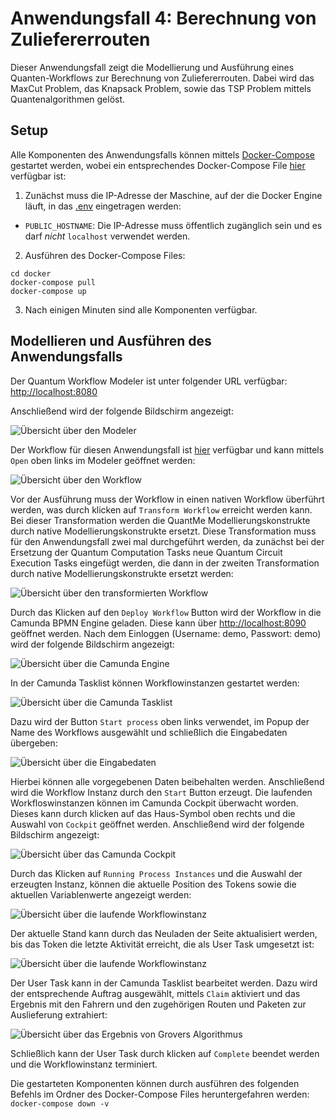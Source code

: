 # Anwendungsfall 4: Berechnung von Zuliefererrouten


Dieser Anwendungsfall zeigt die Modellierung und Ausführung eines Quanten-Workflows zur Berechnung von Zuliefererrouten.
Dabei wird das MaxCut Problem, das Knapsack Problem, sowie das TSP Problem mittels Quantenalgorithmen gelöst.

## Setup

Alle Komponenten des Anwendungsfalls können mittels [Docker-Compose](https://docs.docker.com/compose/) gestartet werden, wobei ein entsprechendes Docker-Compose File [hier](./docker/docker-compose.yml) verfügbar ist:

1. Zunächst muss die IP-Adresse der Maschine, auf der die Docker Engine läuft, in das [.env](./docker/.env) eingetragen werden:
  * ``PUBLIC_HOSTNAME``: Die IP-Adresse muss öffentlich zugänglich sein und es darf *nicht* ``localhost`` verwendet werden.

2. Ausführen des Docker-Compose Files:
```
cd docker
docker-compose pull
docker-compose up
```
3. Nach einigen Minuten sind alle Komponenten verfügbar.

## Modellieren und Ausführen des Anwendungsfalls

Der Quantum Workflow Modeler ist unter folgender URL verfügbar: [http://localhost:8080](http://localhost:8080)

Anschließend wird der folgende Bildschirm angezeigt:

![Übersicht über den Modeler](./docs/modeler-overview.jpg)

Der Workflow für diesen Anwendungsfall ist [hier](./workflow/routeplaning_workflow.bpmn) verfügbar und kann mittels ``Open`` oben links im Modeler geöffnet werden:

![Übersicht über den Workflow](./docs/workflow-overview.jpg)

Vor der Ausführung muss der Workflow in einen nativen Workflow überführt werden, was durch klicken auf ``Transform Workflow`` erreicht werden kann.
Bei dieser Transformation werden die QuantMe Modellierungskonstrukte durch native Modellierungskonstrukte ersetzt.
Diese Transformation muss für den Anwendungsfall zwei mal durchgeführt werden, da zunächst bei der Ersetzung der Quantum Computation Tasks neue Quantum Circuit Execution Tasks eingefügt werden, die dann in der zweiten Transformation durch native Modellierungskonstrukte ersetzt werden:

![Übersicht über den transformierten Workflow](./docs/workflow-transformed.jpg)

Durch das Klicken auf den ``Deploy Workflow`` Button wird der Workflow in die Camunda BPMN Engine geladen.
Diese kann über [http://localhost:8090](http://localhost:8090) geöffnet werden.
Nach dem Einloggen (Username: demo, Passwort: demo) wird der folgende Bildschirm angezeigt:

![Übersicht über die Camunda Engine](./docs/camunda-overview.jpg)

In der Camunda Tasklist können Workflowinstanzen gestartet werden:

![Übersicht über die Camunda Tasklist](./docs/camunda-tasklist.jpg)

Dazu wird der Button ``Start process`` oben links verwendet, im Popup der Name des Workflows ausgewählt und schließlich die Eingabedaten übergeben:

![Übersicht über die Eingabedaten](./docs/tasklist-input.jpg)

Hierbei können alle vorgegebenen Daten beibehalten werden.
Anschließend wird die Workflow Instanz durch den ``Start`` Button erzeugt.
Die laufenden Workfloswinstanzen können im Camunda Cockpit überwacht worden.
Dieses kann durch klicken auf das Haus-Symbol oben rechts und die Auswahl von ``Cockpit`` geöffnet werden.
Anschließend wird der folgende Bildschirm angezeigt:

![Übersicht über das Camunda Cockpit](./docs/cockpit-overview.jpg)

Durch das Klicken auf ``Running Process Instances`` und die Auswahl der erzeugten Instanz, können die aktuelle Position des Tokens sowie die aktuellen Variablenwerte angezeigt werden:

![Übersicht über die laufende Workflowinstanz](./docs/cockpit-instance.jpg)

Der aktuelle Stand kann durch das Neuladen der Seite aktualisiert werden, bis das Token die letzte Aktivität erreicht, die als User Task umgesetzt ist:

![Übersicht über die laufende Workflowinstanz](./docs/final-task.jpg)

Der User Task kann in der Camunda Tasklist bearbeitet werden.
Dazu wird der entsprechende Auftrag ausgewählt, mittels ``Claim`` aktiviert und das Ergebnis mit den Fahrern und den zugehörigen Routen und Paketen zur Auslieferung extrahiert:

![Übersicht über das Ergebnis von Grovers Algorithmus](./docs/tasklist-result.jpg)

Schließlich kann der User Task durch klicken auf ``Complete`` beendet werden und die Workflowinstanz terminiert.

Die gestarteten Komponenten können durch ausführen des folgenden Befehls im Ordner des Docker-Compose Files heruntergefahren werden: ``docker-compose down -v``